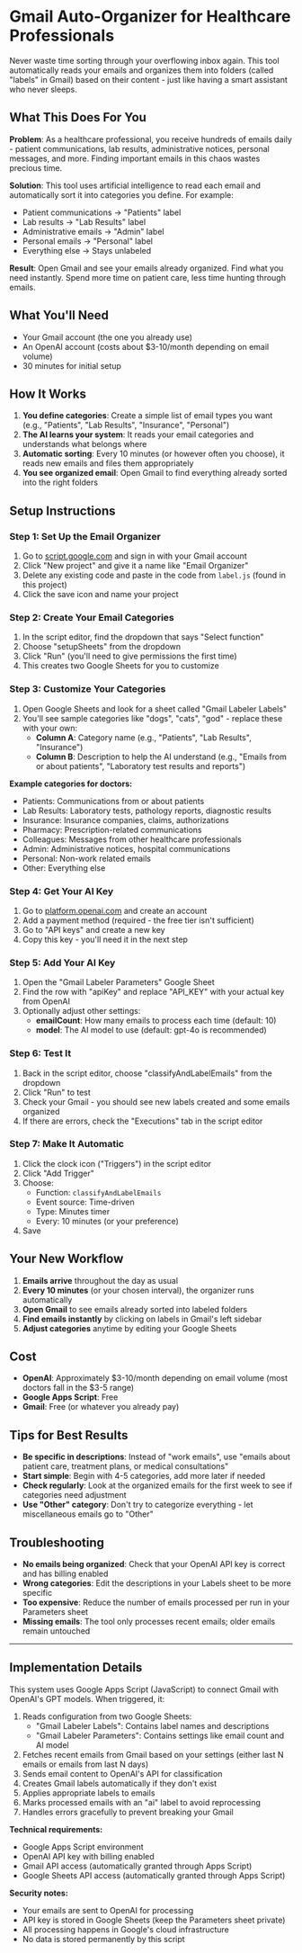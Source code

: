 # Gmail Auto-Organizer for Healthcare Professionals

Never waste time sorting through your overflowing inbox again. This tool automatically reads your emails and organizes them into folders (called "labels" in Gmail) based on their content - just like having a smart assistant who never sleeps.

## What This Does For You

**Problem**: As a healthcare professional, you receive hundreds of emails daily - patient communications, lab results, administrative notices, personal messages, and more. Finding important emails in this chaos wastes precious time.

**Solution**: This tool uses artificial intelligence to read each email and automatically sort it into categories you define. For example:
- Patient communications → "Patients" label
- Lab results → "Lab Results" label  
- Administrative emails → "Admin" label
- Personal emails → "Personal" label
- Everything else → Stays unlabeled

**Result**: Open Gmail and see your emails already organized. Find what you need instantly. Spend more time on patient care, less time hunting through emails.

## What You'll Need

- Your Gmail account (the one you already use)
- An OpenAI account (costs about $3-10/month depending on email volume)
- 30 minutes for initial setup

## How It Works

1. **You define categories**: Create a simple list of email types you want (e.g., "Patients", "Lab Results", "Insurance", "Personal")
2. **The AI learns your system**: It reads your email categories and understands what belongs where
3. **Automatic sorting**: Every 10 minutes (or however often you choose), it reads new emails and files them appropriately
4. **You see organized email**: Open Gmail to find everything already sorted into the right folders

## Setup Instructions

### Step 1: Set Up the Email Organizer

1. Go to [script.google.com](https://script.google.com) and sign in with your Gmail account
2. Click "New project" and give it a name like "Email Organizer"
3. Delete any existing code and paste in the code from `label.js` (found in this project)
4. Click the save icon and name your project

### Step 2: Create Your Email Categories

1. In the script editor, find the dropdown that says "Select function"
2. Choose "setupSheets" from the dropdown
3. Click "Run" (you'll need to give permissions the first time)
4. This creates two Google Sheets for you to customize

### Step 3: Customize Your Categories

1. Open Google Sheets and look for a sheet called "Gmail Labeler Labels"
2. You'll see sample categories like "dogs", "cats", "god" - replace these with your own:
   - **Column A**: Category name (e.g., "Patients", "Lab Results", "Insurance")
   - **Column B**: Description to help the AI understand (e.g., "Emails from or about patients", "Laboratory test results and reports")

**Example categories for doctors:**
- Patients: Communications from or about patients
- Lab Results: Laboratory tests, pathology reports, diagnostic results
- Insurance: Insurance companies, claims, authorizations
- Pharmacy: Prescription-related communications
- Colleagues: Messages from other healthcare professionals
- Admin: Administrative notices, hospital communications
- Personal: Non-work related emails
- Other: Everything else

### Step 4: Get Your AI Key

1. Go to [platform.openai.com](https://platform.openai.com) and create an account
2. Add a payment method (required - the free tier isn't sufficient)
3. Go to "API keys" and create a new key
4. Copy this key - you'll need it in the next step

### Step 5: Add Your AI Key

1. Open the "Gmail Labeler Parameters" Google Sheet
2. Find the row with "apiKey" and replace "API_KEY" with your actual key from OpenAI
3. Optionally adjust other settings:
   - **emailCount**: How many emails to process each time (default: 10)
   - **model**: The AI model to use (default: gpt-4o is recommended)

### Step 6: Test It

1. Back in the script editor, choose "classifyAndLabelEmails" from the dropdown
2. Click "Run" to test
3. Check your Gmail - you should see new labels created and some emails organized
4. If there are errors, check the "Executions" tab in the script editor

### Step 7: Make It Automatic

1. Click the clock icon ("Triggers") in the script editor
2. Click "Add Trigger"
3. Choose:
   - Function: `classifyAndLabelEmails`
   - Event source: Time-driven
   - Type: Minutes timer
   - Every: 10 minutes (or your preference)
4. Save

## Your New Workflow

1. **Emails arrive** throughout the day as usual
2. **Every 10 minutes** (or your chosen interval), the organizer runs automatically
3. **Open Gmail** to see emails already sorted into labeled folders
4. **Find emails instantly** by clicking on labels in Gmail's left sidebar
5. **Adjust categories** anytime by editing your Google Sheets

## Cost

- **OpenAI**: Approximately $3-10/month depending on email volume (most doctors fall in the $3-5 range)
- **Google Apps Script**: Free
- **Gmail**: Free (or whatever you already pay)

## Tips for Best Results

- **Be specific in descriptions**: Instead of "work emails", use "emails about patient care, treatment plans, or medical consultations"
- **Start simple**: Begin with 4-5 categories, add more later if needed
- **Check regularly**: Look at the organized emails for the first week to see if categories need adjustment
- **Use "Other" category**: Don't try to categorize everything - let miscellaneous emails go to "Other"

## Troubleshooting

- **No emails being organized**: Check that your OpenAI API key is correct and has billing enabled
- **Wrong categories**: Edit the descriptions in your Labels sheet to be more specific
- **Too expensive**: Reduce the number of emails processed per run in your Parameters sheet
- **Missing emails**: The tool only processes recent emails; older emails remain untouched

---

## Implementation Details

This system uses Google Apps Script (JavaScript) to connect Gmail with OpenAI's GPT models. When triggered, it:

1. Reads configuration from two Google Sheets:
   - "Gmail Labeler Labels": Contains label names and descriptions
   - "Gmail Labeler Parameters": Contains settings like email count and AI model
2. Fetches recent emails from Gmail based on your settings (either last N emails or emails from last N days)
3. Sends email content to OpenAI's API for classification
4. Creates Gmail labels automatically if they don't exist  
5. Applies appropriate labels to emails
6. Marks processed emails with an "ai" label to avoid reprocessing
7. Handles errors gracefully to prevent breaking your Gmail

**Technical requirements:**
- Google Apps Script environment
- OpenAI API key with billing enabled
- Gmail API access (automatically granted through Apps Script)
- Google Sheets API access (automatically granted through Apps Script)

**Security notes:**
- Your emails are sent to OpenAI for processing
- API key is stored in Google Sheets (keep the Parameters sheet private)
- All processing happens in Google's cloud infrastructure
- No data is stored permanently by this script
